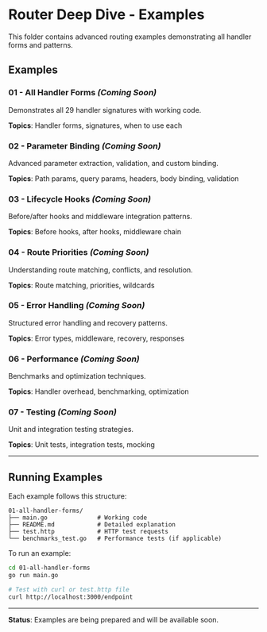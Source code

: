 # Router Deep Dive - Examples

This folder contains advanced routing examples demonstrating all handler forms and patterns.

## Examples

### 01 - All Handler Forms *(Coming Soon)*
Demonstrates all 29 handler signatures with working code.

**Topics**: Handler forms, signatures, when to use each

### 02 - Parameter Binding *(Coming Soon)*
Advanced parameter extraction, validation, and custom binding.

**Topics**: Path params, query params, headers, body binding, validation

### 03 - Lifecycle Hooks *(Coming Soon)*
Before/after hooks and middleware integration patterns.

**Topics**: Before hooks, after hooks, middleware chain

### 04 - Route Priorities *(Coming Soon)*
Understanding route matching, conflicts, and resolution.

**Topics**: Route matching, priorities, wildcards

### 05 - Error Handling *(Coming Soon)*
Structured error handling and recovery patterns.

**Topics**: Error types, middleware, recovery, responses

### 06 - Performance *(Coming Soon)*
Benchmarks and optimization techniques.

**Topics**: Handler overhead, benchmarking, optimization

### 07 - Testing *(Coming Soon)*
Unit and integration testing strategies.

**Topics**: Unit tests, integration tests, mocking

---

## Running Examples

Each example follows this structure:
```
01-all-handler-forms/
├── main.go              # Working code
├── README.md            # Detailed explanation
├── test.http            # HTTP test requests
└── benchmarks_test.go   # Performance tests (if applicable)
```

To run an example:
```bash
cd 01-all-handler-forms
go run main.go

# Test with curl or test.http file
curl http://localhost:3000/endpoint
```

---

**Status**: Examples are being prepared and will be available soon.
